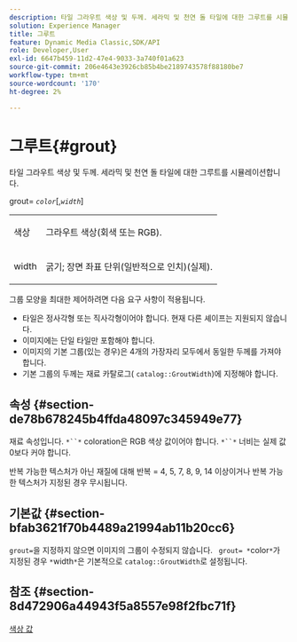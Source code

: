 ```yaml
---
description: 타일 그라우트 색상 및 두께. 세라믹 및 천연 돌 타일에 대한 그루트를 시뮬레이션합니다.
solution: Experience Manager
title: 그루트
feature: Dynamic Media Classic,SDK/API
role: Developer,User
exl-id: 6647b459-11d2-47e4-9033-3a740f01a623
source-git-commit: 206e4643e3926cb85b4be2189743578f88180be7
workflow-type: tm+mt
source-wordcount: '170'
ht-degree: 2%

---
```


# 그루트{#grout}

타일 그라우트 색상 및 두께. 세라믹 및 천연 돌 타일에 대한 그루트를 시뮬레이션합니다.

grout= *`color`*[,*`width`*]

<table id="simpletable_302B78CFC8F14E0F962D1D2064AD1371"> 
 <tr class="strow"> 
  <td class="stentry"> <p> <span class="codeph"> <span class="varname"> 색상  </span> </span> </p> </td> 
  <td class="stentry"> <p>그라우트 색상(회색 또는 RGB). </p> </td> 
 </tr> 
 <tr class="strow"> 
  <td class="stentry"> <p> <span class="codeph"> <span class="varname"> width </span> </span> </p> </td> 
  <td class="stentry"> <p>굵기; 장면 좌표 단위(일반적으로 인치)(실제). </p> </td> 
 </tr> 
</table>

그룹 모양을 최대한 제어하려면 다음 요구 사항이 적용됩니다.

* 타일은 정사각형 또는 직사각형이어야 합니다. 현재 다른 셰이프는 지원되지 않습니다.
* 이미지에는 단일 타일만 포함해야 합니다.
* 이미지의 기본 그룹(있는 경우)은 4개의 가장자리 모두에서 동일한 두께를 가져야 합니다.
* 기본 그룹의 두께는 재료 카탈로그( `catalog::GroutWidth`)에 지정해야 합니다.

## 속성 {#section-de78b678245b4ffda48097c345949e77}

재료 속성입니다. `*``*` coloration은 RGB 색상 값이어야 합니다. `*``*` 너비는 실제 값 0보다 커야 합니다.

반복 가능한 텍스처가 아닌 재질에 대해 반복 = 4, 5, 7, 8, 9, 14 이상이거나 반복 가능한 텍스처가 지정된 경우 무시됩니다.

## 기본값 {#section-bfab3621f70b4489a21994ab11b20cc6}

`grout=`을 지정하지 않으면 이미지의 그룹이 수정되지 않습니다. ` grout= *`color`*`가 지정된 경우 `*`width`*`은 기본적으로 `catalog::GroutWidth`로 설정됩니다.

## 참조 {#section-8d472906a44943f5a8557e98f2fbc71f}

[색상 값](../../../../../ir-api/http-protocol/image-rendering-api-ref/c-ir-http-protocol-ref/c-ir-http-protocol-syntax-and-features/r-ir-color-values.md#reference-657f95c0841742d2a55a48bc938303f6)
